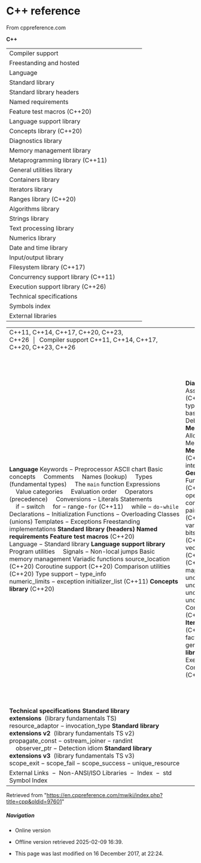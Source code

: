 # C++ reference

From cppreference.com

****C++****

|  |  |  |  |  |
| --- | --- | --- | --- | --- |
| Compiler support | | | | |
| Freestanding and hosted | | | | |
| Language | | | | |
| Standard library | | | | |
| Standard library headers | | | | |
| Named requirements | | | | |
| Feature test macros (C++20) | | | | |
| Language support library | | | | |
| Concepts library (C++20) | | | | |
| Diagnostics library | | | | |
| Memory management library | | | | |
| Metaprogramming library (C++11) | | | | |
| General utilities library | | | | |
| Containers library | | | | |
| Iterators library | | | | |
| Ranges library (C++20) | | | | |
| Algorithms library | | | | |
| Strings library | | | | |
| Text processing library | | | | |
| Numerics library | | | | |
| Date and time library | | | | |
| Input/output library | | | | |
| Filesystem library (C++17) | | | | |
| Concurrency support library (C++11) | | | | |
| Execution support library (C++26) | | | | |
| Technical specifications | | | | |
| Symbols index | | | | |
| External libraries | | | | |

|  |  |  |
| --- | --- | --- |
| C++11, C++14, C++17, C++20, C++23, C++26  │  Compiler support C++11, C++14, C++17, C++20, C++23, C++26 | | |
| ****Language****  Keywords − Preprocessor  ASCII chart  Basic concepts      Comments      Names (lookup)      Types (fundamental types)      The `main` function  Expressions      Value categories      Evaluation order      Operators (precedence)      Conversions − Literals  Statements      if − switch      for − range-`for` (C++11)      while − `do`-`while`  Declarations − Initialization  Functions − Overloading  Classes (unions)  Templates − Exceptions  Freestanding implementations  ****Standard library (headers)****  ****Named requirements****  ****Feature test macros**** (C++20)  Language − Standard library  ****Language support library****  Program utilities      Signals − Non-local jumps  Basic memory management  Variadic functions  source_location (C++20)  Coroutine support (C++20)  Comparison utilities (C++20)  Type support − type_info  numeric_limits − exception  initializer_list (C++11)  ****Concepts library**** (C++20) | ****Diagnostics library****  Assertions − System error (C++11)  Exception types − Error numbers  basic_stacktrace (C++23)  Debugging support (C++26)  ****Memory management library****  Allocators − Smart pointers  Memory resources (C++17)  ****Metaprogramming library**** (C++11)  Type traits − ratio  integer_sequence (C++14)  ****General utilities library****  Function objects − hash (C++11)  Swap − Type operations (C++11)  Integer comparison (C++20)  pair − tuple (C++11)  optional (C++17)  expected (C++23)  variant (C++17) − any (C++17)  bitset − Bit manipulation (C++20)  ****Containers library****  vector − deque − array (C++11)  list − forward_list (C++11)  map − multimap − set − multiset  unordered_map (C++11) unordered_multimap (C++11)  unordered_set (C++11) unordered_multiset (C++11)  Container adaptors  span (C++20) − mdspan (C++23)  ****Iterators library****  ****Ranges library**** (C++20)  Range factories − Range adaptors  generator (C++23)  ****Algorithms library****  Numeric algorithms  Execution policies (C++17)  Constrained algorithms (C++20) | ****Strings library****  basic_string − char_traits  basic_string_view (C++17)  ****Text processing library****  Primitive numeric conversions (C++17)  Formatting (C++20)  locale − Character classification  text_encoding (C++26)  Regular expressions (C++11)      basic_regex − Algorithms      Default regular expression grammar  Null-terminated sequence utilities:      byte − multibyte − wide  ****Numerics library****  Common math functions  Mathematical special functions (C++17)  Mathematical constants (C++20)  Basic linear algebra algorithms (C++26)  Data-parallel types (SIMD) (C++26)  Pseudo-random number generation  Floating-point environment (C++11)  complex − valarray  ****Date and time library****  Calendar (C++20) − Time zone (C++20)  ****Input/output library****  Print functions (C++23)  Stream-based I/O − I/O manipulators  basic_istream − basic_ostream  Synchronized output (C++20)  File systems (C++17)  ****Concurrency support library**** (C++11)  thread − jthread (C++20)  atomic − atomic_flag  atomic_ref (C++20) −  memory_order  Mutual exclusion − Semaphores (C++20)  Condition variables − Futures  latch (C++20) − barrier (C++20) Safe Reclamation (C++26)  ****Execution support library**** (C++26) |
| ****Technical specifications****  ****Standard library extensions****  (library fundamentals TS)  resource_adaptor − invocation_type  ****Standard library extensions v2****  (library fundamentals TS v2)  propagate_const − ostream_joiner − randint      observer_ptr − Detection idiom  ****Standard library extensions v3****  (library fundamentals TS v3)  scope_exit − scope_fail − scope_success − unique_resource | | ****Parallelism library extensions v2**** (parallelism TS v2)  simd  ****Concurrency library extensions**** (concurrency TS)  ****Transactional Memory****  (TM TS)  ****Reflection****  (reflection TS) |
| External Links  −  Non-ANSI/ISO Libraries  −  Index  −  std Symbol Index | | |

Retrieved from "<https://en.cppreference.com/mwiki/index.php?title=cpp&oldid=97601>"

##### Navigation

- Online version
- Offline version retrieved 2025-02-09 16:39.

- This page was last modified on 16 December 2017, at 22:24.
